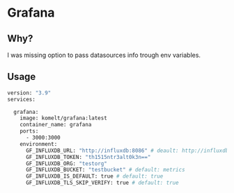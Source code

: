 # Grafana

## Why?
I was missing option to pass datasources info trough env variables.

## Usage
```bash
version: "3.9"
services:

  grafana:
    image: komelt/grafana:latest
    container_name: grafana
    ports:
      - 3000:3000
    environment:
      GF_INFLUXDB_URL: "http://influxdb:8086" # deault: http://influxdb:8086
      GF_INFLUXDB_TOKEN: "th1515ntr3alt0k3n=="
      GF_INFLUXDB_ORG: "testorg"
      GF_INFLUXDB_BUCKET: "testbucket" # default: metrics
      GF_INFLUXDB_IS_DEFAULT: true # default: true
      GF_INFLUXDB_TLS_SKIP_VERIFY: true # default: true
```